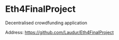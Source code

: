 # Eth4FinalProject
Decentralised crowdfunding application

Address: https://github.com/Laudur/Eth4FinalProject

